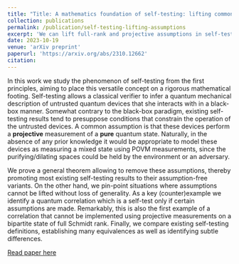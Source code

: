 ```yaml
---
title: "Title: A mathematics foundation of self-testing: lifting common assumptions"
collection: publications
permalink: /publication/self-testing-lifting-assumptions
excerpt: 'We can lift full-rank and projective assumptions in self-testing.'
date: 2023-10-19
venue: 'arXiv preprint'
paperurl: 'https://arxiv.org/abs/2310.12662'
citation:
---
```


In this work we study the phenomenon of self-testing from the first principles, aiming to place this versatile concept on a rigorous mathematical footing. Self-testing allows a classical verifier to infer a quantum mechanical description of untrusted quantum devices that she interacts with in a black-box manner. Somewhat contrary to the black-box paradigm, existing self-testing results tend to presuppose conditions that constrain the operation of the untrusted devices. A common assumption is that these devices perform a **projective** measurement of a **pure** quantum state. Naturally, in the absence of any prior knowledge it would be appropriate to model these devices as measuring a mixed state using POVM measurements, since the purifying/dilating spaces could be held by the environment or an adversary.

We prove a general theorem allowing to remove these assumptions, thereby promoting most existing self-testing results to their assumption-free variants. On the other hand, we pin-point situations where assumptions cannot be lifted without loss of generality. As a key (counter)example we identify a quantum correlation which is a self-test only if certain assumptions are made. Remarkably, this is also the first example of a correlation that cannot be implemented using projective measurements on a bipartite state of full Schmidt rank. Finally, we compare existing self-testing definitions, establishing many equivalences as well as identifying subtle differences.

[Read paper here](https://arxiv.org/abs/2310.12662)